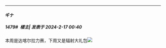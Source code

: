 
*****

####  ギナ  
##### 1479#         楼主| 发表于 2024-2-17 00:40

本周是达喀尔拉力赛，下周又是辐射大礼包<img src="https://static.saraba1st.com/image/smiley/face2017/068.png" referrerpolicy="no-referrer">


